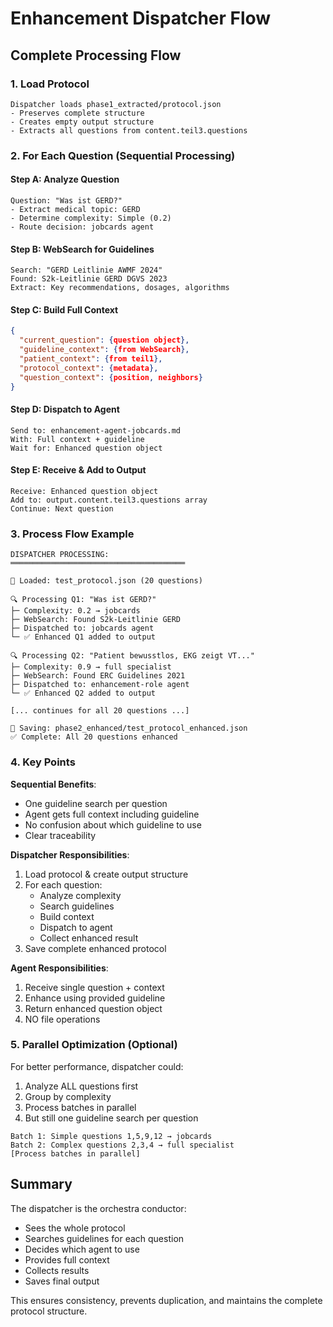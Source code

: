 # Enhancement Dispatcher Flow

## Complete Processing Flow

### 1. **Load Protocol**
```
Dispatcher loads phase1_extracted/protocol.json
- Preserves complete structure
- Creates empty output structure
- Extracts all questions from content.teil3.questions
```

### 2. **For Each Question** (Sequential Processing)

#### Step A: Analyze Question
```
Question: "Was ist GERD?"
- Extract medical topic: GERD
- Determine complexity: Simple (0.2)
- Route decision: jobcards agent
```

#### Step B: WebSearch for Guidelines
```
Search: "GERD Leitlinie AWMF 2024"
Found: S2k-Leitlinie GERD DGVS 2023
Extract: Key recommendations, dosages, algorithms
```

#### Step C: Build Full Context
```json
{
  "current_question": {question object},
  "guideline_context": {from WebSearch},
  "patient_context": {from teil1},
  "protocol_context": {metadata},
  "question_context": {position, neighbors}
}
```

#### Step D: Dispatch to Agent
```
Send to: enhancement-agent-jobcards.md
With: Full context + guideline
Wait for: Enhanced question object
```

#### Step E: Receive & Add to Output
```
Receive: Enhanced question object
Add to: output.content.teil3.questions array
Continue: Next question
```

### 3. **Process Flow Example**

```
DISPATCHER PROCESSING:
═══════════════════════════════════════

📄 Loaded: test_protocol.json (20 questions)

🔍 Processing Q1: "Was ist GERD?"
├─ Complexity: 0.2 → jobcards
├─ WebSearch: Found S2k-Leitlinie GERD
├─ Dispatched to: jobcards agent
└─ ✅ Enhanced Q1 added to output

🔍 Processing Q2: "Patient bewusstlos, EKG zeigt VT..."
├─ Complexity: 0.9 → full specialist
├─ WebSearch: Found ERC Guidelines 2021
├─ Dispatched to: enhancement-role agent
└─ ✅ Enhanced Q2 added to output

[... continues for all 20 questions ...]

💾 Saving: phase2_enhanced/test_protocol_enhanced.json
✅ Complete: All 20 questions enhanced
```

### 4. **Key Points**

**Sequential Benefits**:
- One guideline search per question
- Agent gets full context including guideline
- No confusion about which guideline to use
- Clear traceability

**Dispatcher Responsibilities**:
1. Load protocol & create output structure
2. For each question:
   - Analyze complexity
   - Search guidelines
   - Build context
   - Dispatch to agent
   - Collect enhanced result
3. Save complete enhanced protocol

**Agent Responsibilities**:
1. Receive single question + context
2. Enhance using provided guideline
3. Return enhanced question object
4. NO file operations

### 5. **Parallel Optimization** (Optional)

For better performance, dispatcher could:
1. Analyze ALL questions first
2. Group by complexity
3. Process batches in parallel
4. But still one guideline search per question

```
Batch 1: Simple questions 1,5,9,12 → jobcards
Batch 2: Complex questions 2,3,4 → full specialist
[Process batches in parallel]
```

## Summary

The dispatcher is the orchestra conductor:
- Sees the whole protocol
- Searches guidelines for each question
- Decides which agent to use
- Provides full context
- Collects results
- Saves final output

This ensures consistency, prevents duplication, and maintains the complete protocol structure.